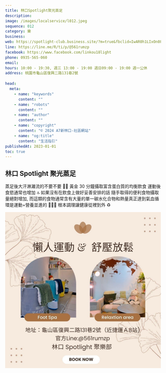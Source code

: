 ```yaml
---
title: 林口Spotlight聚光蒸足
description:
image: /images/localservice/l012.jpeg
sequence: 012
category: 樂
business:
web: https://spotlight-club.business.site/?m=true&fbclid=IwAR0h1LIxOn0F1m_62aX0fNagEmAVpikXPU-aBQxw_TbaKbWdKTYYBvp0fWI
line: https://line.me/R/ti/p/@561rumzp
facebook: https://www.facebook.com/linkou18light
phone: 0935-565-060
email:
hours: 10:00 - 19:30, 週三 13:00 - 19:00 週日09:00 - 19:00 週一公休
address: 桃園市龜山區復興二路131巷2號

head:
  meta:
    - name: "keywords"
      content: ""
    - name: "robots"
      content: ""
    - name: "author"
      content: ""
    - name: "copyright"
      content: "© 2024 A7新林口-社區網站"
    - name: "og:title"
      content: "生活指引"
publishedAt: 2023-01-01
toc: true
---
```


## 林口 Spotlight 聚光蒸足

蒸足後大汗淋灕流的不要不要 🙅‍♀️ 黃金 30 分鐘攝取富含蛋白質的均衡飲食
運動後食慾通常也增加 🔝 如果沒有在飲食上做好妥善安排的話 隨手取得的便利食物攝取量絕對增加, 而這類的食物通常含有大量的單一碳水化合物和熱量真正達到氣血循環是運動+營養並進的 💪💪💪 根本調理讓健康從裡到外 ♻️

![l012-1.jpeg](/images/localservice/l012-1.jpeg)
